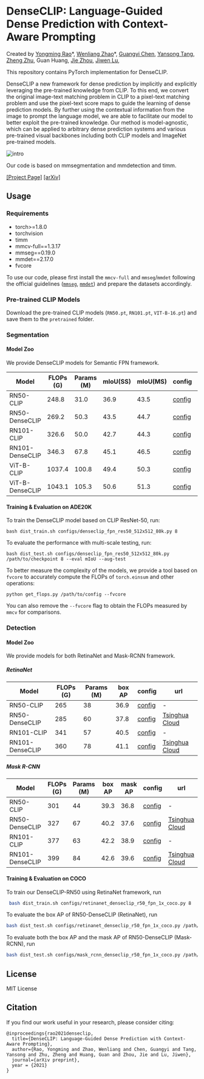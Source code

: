 # DenseCLIP: Language-Guided Dense Prediction with Context-Aware Prompting

Created by [Yongming Rao](https://raoyongming.github.io/)\*, [Wenliang Zhao](https://thu-jw.github.io/)\*, [Guangyi Chen](https://chengy12.github.io/), [Yansong Tang](https://andytang15.github.io/), [Zheng Zhu](http://www.zhengzhu.net/), Guan Huang, [Jie Zhou](https://scholar.google.com/citations?user=6a79aPwAAAAJ&hl=en&authuser=1), [Jiwen Lu](https://scholar.google.com/citations?user=TN8uDQoAAAAJ&hl=en&authuser=1),

This repository contains PyTorch implementation for DenseCLIP.

DenseCLIP a new framework for dense prediction by implicitly and explicitly leveraging the pre-trained knowledge from
CLIP. To this end, we convert the original image-text matching
problem in CLIP to a pixel-text matching problem and
use the pixel-text score maps to guide the learning of dense
prediction models. By further using the contextual information
from the image to prompt the language model, we are
able to facilitate our model to better exploit the pre-trained
knowledge. Our method is model-agnostic, which can be
applied to arbitrary dense prediction systems and various
pre-trained visual backbones including both CLIP models
and ImageNet pre-trained models.

![intro](framework.gif)

Our code is based on mmsegmentation and mmdetection and timm.

[[Project Page]](https://denseclip.ivg-research.xyz/) [[arXiv]](https://arxiv.org/abs/2106.02034)


## Usage

### Requirements

- torch>=1.8.0
- torchvision
- timm
- mmcv-full==1.3.17
- mmseg==0.19.0
- mmdet==2.17.0
- fvcore

To use our code, please first install the `mmcv-full` and `mmseg`/`mmdet` following the official guidelines ([`mmseg`](https://github.com/open-mmlab/mmsegmentation/blob/master/docs/get_started.md), [`mmdet`](https://github.com/open-mmlab/mmdetection/blob/master/docs/get_started.md)) and prepare the datasets accordingly. 

### Pre-trained CLIP Models

Download the pre-trained CLIP models (`RN50.pt`, `RN101.pt`, `VIT-B-16.pt`) and save them to the `pretrained` folder.

### Segmentation

#### Model Zoo
We provide DenseCLIP models for Semantic FPN framework.

| Model | FLOPs (G) | Params (M) | mIoU(SS) | mIoU(MS) | config | url |
|-------|-----------|------------|--------|--------|--------|-----| 
|RN50-CLIP|248.8|31.0|36.9|43.5|[config](segmentation/configs/fpn_clipres50_512x512_80k.py)|-| 
|RN50-DenseCLIP|269.2|50.3|43.5|44.7|[config](segmentation/configs/denseclip_fpn_res50_512x512_80k.py)|[Tsinghua Cloud](https://cloud.tsinghua.edu.cn/f/8636d4a95c60418ba63c/?dl=1)| 
|RN101-CLIP|326.6|50.0|42.7|44.3|[config](segmentation/configs/fpn_clipres101_512x512_80k.py)|-| 
|RN101-DenseCLIP|346.3|67.8|45.1|46.5|[config](segmentation/configs/denseclip_fpn_res101_512x512_80k.py)|[Tsinghua Cloud](https://cloud.tsinghua.edu.cn/f/bd478735bd9040ab9603/?dl=1)| 
|ViT-B-CLIP|1037.4|100.8|49.4|50.3|[config](segmentation/configs/fpn_clipvit-b_640x640_80k.py)|-| 
|ViT-B-DenseCLIP|1043.1|105.3|50.6|51.3|[config](segmentation/configs/denseclip_fpn_vit-b_640x640_80k.py)|[Tsinghua Cloud](https://cloud.tsinghua.edu.cn/f/b423bca9436349c0991f/?dl=1)| 

#### Training & Evaluation on ADE20K

To train the DenseCLIP model based on CLIP ResNet-50, run:

```
bash dist_train.sh configs/denseclip_fpn_res50_512x512_80k.py 8
```

To evaluate the performance with multi-scale testing, run:

```
bash dist_test.sh configs/denseclip_fpn_res50_512x512_80k.py /path/to/checkpoint 8 --eval mIoU --aug-test
```

To better measure the complexity of the models, we provide a tool based on `fvcore` to accurately compute the FLOPs of `torch.einsum` and other operations:
```
python get_flops.py /path/to/config --fvcore
```
You can also remove the `--fvcore` flag to obtain the FLOPs measured by `mmcv` for comparisons.

###  Detection

#### Model Zoo
We provide models for both RetinaNet and Mask-RCNN framework.

##### RetinaNet
| Model | FLOPs (G) | Params (M) | box AP | config | url |
|-------|-----------|------------|--------|--------|-----| 
|RN50-CLIP|265|38|36.9|[config](detection/configs/retinanet_clip_r50_fpn_1x_coco.py)|-| 
|RN50-DenseCLIP|285|60|37.8|[config](detection/configs/retinanet_denseclip_r50_fpn_1x_coco.py)|[Tsinghua Cloud](https://cloud.tsinghua.edu.cn/f/bfb64768d2124e99b79c/?dl=1)| 
|RN101-CLIP|341|57|40.5|[config](detection/configs/retinanet_clip_r101_fpn_1x_coco.py)|-| 
|RN101-DenseCLIP|360|78|41.1|[config](detection/configs/retinanet_denseclip_r101_fpn_1x_coco.py)|[Tsinghua Cloud](https://cloud.tsinghua.edu.cn/f/cfb8cdf85dfb453eb786/?dl=1)| 

##### Mask R-CNN
| Model | FLOPs (G) | Params (M) | box AP | mask AP | config | url |
|-------|-----------|------------|--------|---------|--------|-----| 
|RN50-CLIP|301|44|39.3|36.8|[config](detection/configs/mask_rcnn_clip_r50_fpn_1x_coco.py)|-| 
|RN50-DenseCLIP|327|67|40.2|37.6|[config](detection/configs/mask_rcnn_denseclip_r50_fpn_1x_coco.py)|[Tsinghua Cloud](https://cloud.tsinghua.edu.cn/f/4adf197e693e4480bf26/?dl=1)| 
|RN101-CLIP|377|63|42.2|38.9|[config](detection/configs/mask_rcnn_clip_r101_fpn_1x_coco.py)|-| 
|RN101-DenseCLIP|399|84|42.6|39.6|[config](detection/configs/mask_rcnn_denseclip_r101_fpn_1x_coco.py)|[Tsinghua Cloud](https://cloud.tsinghua.edu.cn/f/ca072b19676942c3be82/?dl=1)| 



#### Training & Evaluation on COCO
To train our DenseCLIP-RN50 using RetinaNet framework, run
```bash
 bash dist_train.sh configs/retinanet_denseclip_r50_fpn_1x_coco.py 8
```

To evaluate the box AP of RN50-DenseCLIP (RetinaNet), run
```bash
bash dist_test.sh configs/retinanet_denseclip_r50_fpn_1x_coco.py /path/to/checkpoint 8 --eval bbox
```
To evaluate both the box AP and the mask AP of RN50-DenseCLIP (Mask-RCNN), run
```bash
bash dist_test.sh configs/mask_rcnn_denseclip_r50_fpn_1x_coco.py /path/to/checkpoint 8 --eval bbox segm
```

## License
MIT License

## Citation
If you find our work useful in your research, please consider citing:
```
@inproceedings{rao2021denseclip,
  title={DenseCLIP: Language-Guided Dense Prediction with Context-Aware Prompting},
  author={Rao, Yongming and Zhao, Wenliang and Chen, Guangyi and Tang, Yansong and Zhu, Zheng and Huang, Guan and Zhou, Jie and Lu, Jiwen},
  journal={arXiv preprint},
  year = {2021}
}
```
